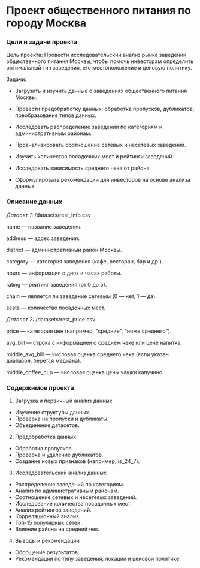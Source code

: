 # Проект общественного питания по городу Москва

### Цели и задачи проекта

Цель проекта: Провести исследовательский анализ рынка заведений общественного питания Москвы, чтобы помочь инвесторам определить оптимальный тип заведения, его местоположение и ценовую политику.

Задачи:

- Загрузить и изучить данные о заведениях общественного питания Москвы.

- Провести предобработку данных: обработка пропусков, дубликатов, преобразование типов данных.

- Исследовать распределение заведений по категориям и административным районам.

- Проанализировать соотношение сетевых и несетевых заведений.

- Изучить количество посадочных мест и рейтинги заведений.

- Исследовать зависимость среднего чека от района.

- Сформулировать рекомендации для инвесторов на основе анализа данных.

### Описание данных

*Датасет 1:* /datasets/rest_info.csv

name — название заведения.

address — адрес заведения.

district — административный район Москвы.

category — категория заведения (кафе, ресторан, бар и др.).

hours — информация о днях и часах работы.

rating — рейтинг заведения (от 0 до 5).

chain — является ли заведение сетевым (0 — нет, 1 — да).

seats — количество посадочных мест.

*Датасет 2:* /datasets/rest_price.csv

price — категория цен (например, "средние", "ниже среднего").

avg_bill — строка с информацией о среднем чеке или цене напитка.

middle_avg_bill — числовая оценка среднего чека (если указан диапазон, берется медиана).

middle_coffee_cup — числовая оценка цены чашки капучино.

### Содержимое проекта
  
1. Загрузка и первичный анализ данных
- Изучение структуры данных.
- Проверка на пропуски и дубликаты.
- Объединение датасетов.

2. Предобработка данных
- Обработка пропусков.
- Проверка и удаление дубликатов.
- Создание новых признаков (например, is_24_7).
    
3. Исследовательский анализ данных
- Распределение заведений по категориям.
- Анализ по административным районам.
- Соотношение сетевых и несетевых заведений.
- Исследование количества посадочных мест.
- Анализ рейтингов заведений.
- Корреляционный анализ.
- Топ-15 популярных сетей.
- Влияние района на средний чек.

4. Выводы и рекомендации
- Обобщение результатов.
- Рекомендации по типу заведения, локации и ценовой политике.    
